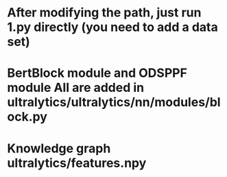 # After modifying the path, just run 1.py directly (you need to add a data set)
# BertBlock module and  ODSPPF module All are added in ultralytics/ultralytics/nn/modules/block.py
# Knowledge graph ultralytics/features.npy